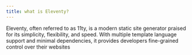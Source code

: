 ```yaml
---
title: what is Eleventy?
---
```


Eleventy, often referred to as 11ty, is a modern static site generator praised for its simplicity, flexibility, and speed. With multiple template language support and minimal dependencies, it provides developers fine-grained control over their websites
